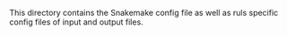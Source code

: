 This directory contains the Snakemake config file as well as ruls specific config files of input and output files.